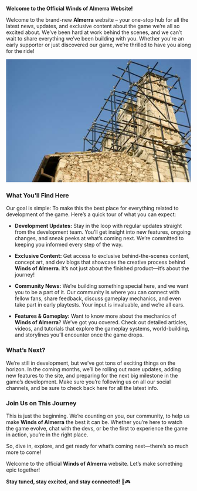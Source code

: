 **Welcome to the Official Winds of Almerra Website!**  

Welcome to the brand-new **Almerra** website – your one-stop hub for all the latest news, updates, and exclusive content about the game we’re all so excited about. We’ve been hard at work behind the scenes, and we can’t wait to share everything we’ve been building with you. Whether you're an early supporter or just discovered our game, we’re thrilled to have you along for the ride!

![Under Construction](../img/construction.jpg)

### What You’ll Find Here  

Our goal is simple: To make this the best place for everything related to development of the game. Here’s a quick tour of what you can expect:

- **Development Updates:** Stay in the loop with regular updates straight from the development team. You’ll get insight into new features, ongoing changes, and sneak peeks at what’s coming next. We’re committed to keeping you informed every step of the way.  

- **Exclusive Content:** Get access to exclusive behind-the-scenes content, concept art, and dev blogs that showcase the creative process behind **Winds of Almerra**. It’s not just about the finished product—it’s about the journey!  

- **Community News:** We’re building something special here, and we want you to be a part of it. Our community is where you can connect with fellow fans, share feedback, discuss gameplay mechanics, and even take part in early playtests. Your input is invaluable, and we’re all ears.  

- **Features & Gameplay:** Want to know more about the mechanics of **Winds of Almerra**? We’ve got you covered. Check out detailed articles, videos, and tutorials that explore the gameplay systems, world-building, and storylines you’ll encounter once the game drops.


### What’s Next?  

We’re still in development, but we’ve got tons of exciting things on the horizon. In the coming months, we’ll be rolling out more updates, adding new features to the site, and preparing for the next big milestone in the game’s development. Make sure you’re following us on all our social channels, and be sure to check back here for all the latest info.

### Join Us on This Journey  

This is just the beginning. We’re counting on you, our community, to help us make **Winds of Almerra** the best it can be. Whether you’re here to watch the game evolve, chat with the devs, or be the first to experience the game in action, you’re in the right place. 

So, dive in, explore, and get ready for what’s coming next—there’s so much more to come!

Welcome to the official **Winds of Almerra** website. Let’s make something epic together!  

**Stay tuned, stay excited, and stay connected!** 🚀🎮


